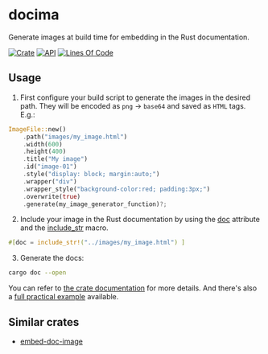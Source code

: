 # docima

Generate images at build time for embedding in the Rust documentation.

[![Crate](https://img.shields.io/crates/v/docima.svg)](https://crates.io/crates/docima)
[![API](https://docs.rs/docima/badge.svg)](https://docs.rs/docima/)
[![Lines Of Code](https://tokei.rs/b1/github/andamira/docima?category=code)](https://github.com/andamira/docima)

## Usage

1. First configure your build script to generate the images in the desired path.
   They will be encoded as `png` → `base64` and saved as `HTML` tags. E.g.:

```rust
ImageFile::new()
    .path("images/my_image.html")
    .width(600)
    .height(400)
    .title("My image")
    .id("image-01")
    .style("display: block; margin:auto;")
    .wrapper("div")
    .wrapper_style("background-color:red; padding:3px;")
    .overwrite(true)
    .generate(my_image_generator_function)?;
```

2. Include your image in the Rust documentation by using the [doc][0] attribute
   and the [include_str][1] macro.

```rust
#[doc = include_str!("../images/my_image.html") ]
```

[0]:https://doc.rust-lang.org/rustdoc/the-doc-attribute.html
[1]:https://doc.rust-lang.org/std/macro.include_str.html

3. Generate the docs:

```sh
cargo doc --open
```

You can refer to [the crate documentation](https://docs.rs/docima/) for more
details. And there's also a [full practical example][2] available.

[2]:https://github.com/andamira/docima/tree/master/example


## Similar crates

- [embed-doc-image](https://crates.io/crates/embed-doc-image)
